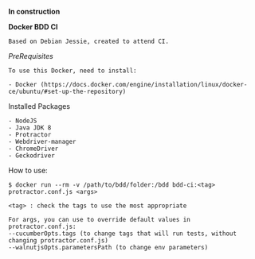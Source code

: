 **In construction**

**Docker BDD CI**

	Based on Debian Jessie, created to attend CI.

*PreRequisites*
	
	To use this Docker, need to install:
	
	- Docker (https://docs.docker.com/engine/installation/linux/docker-ce/ubuntu/#set-up-the-repository)

Installed Packages

	- NodeJS
	- Java JDK 8
	- Protractor
	- Webdriver-manager
	- ChromeDriver
	- Geckodriver

How to use:

	$ docker run --rm -v /path/to/bdd/folder:/bdd bdd-ci:<tag> protractor.conf.js <args>
	
	<tag> : check the tags to use the most appropriate

	For args, you can use to override default values in protractor.conf.js:
	--cucumberOpts.tags (to change tags that will run tests, without changing protractor.conf.js)
	--walnutjsOpts.parametersPath (to change env parameters)
	